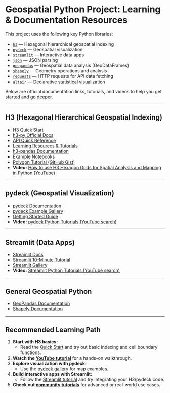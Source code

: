 # Geospatial Python Project: Learning & Documentation Resources

This project uses the following key Python libraries:

- [`h3`](https://h3geo.org/) — Hexagonal hierarchical geospatial indexing
- [`pydeck`](https://pydeck.gl/) — Geospatial visualization
- [`streamlit`](https://streamlit.io/) — Interactive data apps
- [`json`](https://docs.python.org/3/library/json.html) — JSON parsing
- [`geopandas`](https://geopandas.org/) — Geospatial data analysis (GeoDataFrames)
- [`shapely`](https://shapely.readthedocs.io/en/stable/) — Geometry operations and analysis
- [`requests`](https://docs.python-requests.org/en/latest/) — HTTP requests for API data fetching
- [`altair`](https://altair-viz.github.io/) — Declarative statistical visualization

Below are official documentation links, tutorials, and videos to help you get started and go deeper.

---

## H3 (Hexagonal Hierarchical Geospatial Indexing)

- [H3 Quick Start](https://h3geo.org/docs/quickstart/)
- [h3-py Official Docs](https://uber.github.io/h3-py/intro.html)
- [API Quick Reference](https://uber.github.io/h3-py/api_quick.html)
- [Learning Resources & Tutorials](https://h3geo.org/docs/community/tutorials/)
- [h3-pandas Documentation](https://h3-pandas.readthedocs.io)
- [Example Notebooks](https://uber.github.io/h3-py/intro.html#example-gallery)
- [Polygon Tutorial (GitHub Gist)](https://gist.github.com/ajfriend/0b7de6153acdd6a1ca04cd9033285beb)
- **Video:** [How to use H3 Hexagon Grids for Spatial Analysis and Mapping in Python (YouTube)](https://www.youtube.com/watch?v=I9mt37nd2kg)

---

## pydeck (Geospatial Visualization)

- [pydeck Documentation](https://pydeck.gl/)
- [pydeck Example Gallery](https://pydeck.gl/gallery.html)
- [Getting Started Guide](https://pydeck.gl/docs/getting-started/installation)
- **Video:** [pydeck Python Tutorials (YouTube search)](https://www.youtube.com/results?search_query=pydeck+python)

---

## Streamlit (Data Apps)

- [Streamlit Docs](https://docs.streamlit.io/)
- [Streamlit 10-Minute Tutorial](https://docs.streamlit.io/streamlit-tutorial)
- [Streamlit Gallery](https://streamlit.io/gallery)
- **Video:** [Streamlit Python Tutorials (YouTube search)](https://www.youtube.com/results?search_query=streamlit+python+tutorial)

---

## General Geospatial Python

- [GeoPandas Documentation](https://geopandas.org/en/stable/)
- [Shapely Documentation](https://shapely.readthedocs.io/en/stable/manual.html)

---

## Recommended Learning Path

1. **Start with H3 basics:**  
   - Read the [Quick Start](https://h3geo.org/docs/quickstart/) and try out basic indexing and cell boundary functions.
2. **Watch the [YouTube tutorial](https://www.youtube.com/watch?v=I9mt37nd2kg)** for a hands-on walkthrough.
3. **Explore visualization with pydeck:**  
   - Use the [pydeck gallery](https://pydeck.gl/gallery.html) for map examples.
4. **Build interactive apps with Streamlit:**  
   - Follow the [Streamlit tutorial](https://docs.streamlit.io/streamlit-tutorial) and try integrating your H3/pydeck code.
5. **Check out [community tutorials](https://h3geo.org/docs/community/tutorials/)** for advanced or real-world use cases.

